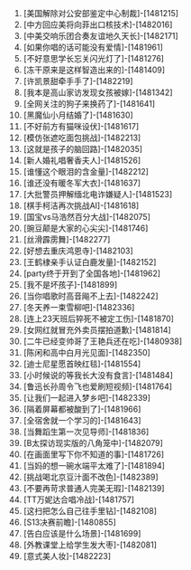 
1. [美国解除对公安部鉴定中心制裁]-[1481215]
1. [中方回应美将向菲出口核技术]-[1482016]
1. [中美交响乐团合奏友谊地久天长]-[1482171]
1. [如果你唱的话可能没有爱情]-[1481961]
1. [不好意思学长忘关闪光灯了]-[1481276]
1. [冻干原来是这样智造出来的]-[1481409]
1. [许凯景甜牵手手了]-[1482219]
1. [我本是高山家访发现女孩被嫁]-[1481342]
1. [全网关注的狗子来换药了]-[1481641]
1. [黑魔仙小月结婚了]-[1481630]
1. [不好前方有猫咪设伏]-[1481617]
1. [模仿张遮吃面包挑战]-[1482213]
1. [这就是孩子的脑回路]-[1482035]
1. [新人婚礼唱奢香夫人]-[1481526]
1. [谁懂这个眼泪的含金量]-[1482212]
1. [谁还没有暖冬军大衣]-[1481637]
1. [大批警员押解缅北电诈嫌疑人]-[1481523]
1. [棋手柯洁再次挑战AI]-[1481618]
1. [国宝vs马浩然百分大战]-[1482075]
1. [豌豆颠是大家的心尖尖]-[1481746]
1. [丝滑霹雳舞]-[1482277]
1. [好想去重庆鸿恩寺]-[1482103]
1. [王鹤棣亲手认证白鹿发量]-[1482152]
1. [party终于开到了全国各地]-[1481962]
1. [我不是坏孩子]-[1481899]
1. [当你唱歌时高音飚不上去]-[1482242]
1. [冬天养一束雪柳吧]-[1482336]
1. [连上23天班后猝死不被定工伤]-[1481870]
1. [女网红就冒充外卖员摆拍道歉]-[1481814]
1. [二牛已经变帅哥了王艳兵还在吃]-[1480938]
1. [陈闲和高中白月光见面]-[1482350]
1. [迪士尼星愿首映红毯]-[1481554]
1. [小时候说的等我长大没有食言]-[1481484]
1. [鲁迅长孙周令飞也爱刷短视频]-[1481764]
1. [让我们一起进入梦乡吧]-[1482339]
1. [隔着屏幕都被酸到了]-[1481966]
1. [全宿舍就一个学习的]-[1481643]
1. [当舞蹈生第一次见导师]-[1481836]
1. [B太探访现实版的八角笼中]-[1482079]
1. [在画面里写下你不知道的事]-[1481726]
1. [当妈的想一碗水端平太难了]-[1481894]
1. [挑战喝北京豆汁面不改色]-[1482389]
1. [不要再苛求普通人完美无瑕]-[1482139]
1. [TT万妮达合唱冷战]-[1481757]
1. [这扫把怎么自己往手里钻]-[1482108]
1. [S13决赛前瞻]-[1480855]
1. [告白应该是什么场景]-[1481699]
1. [外教课堂上给学生发大枣]-[1482081]
1. [意式美人妆]-[1482223]